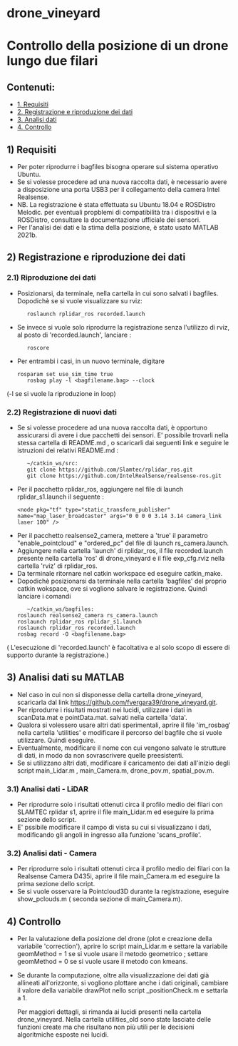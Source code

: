 # drone_vineyard
# Controllo della posizione di un drone lungo due filari 

## Contenuti:
* [1. Requisiti](#1-requisiti)
* [2. Registrazione e riproduzione dei dati](#2-registrazione-e-riproduzione-dei-dati)
* [3. Analisi dati](#3-analisi-dati)
* [4. Controllo](#3-controllo)

## 1) Requisiti
- Per poter riprodurre i bagfiles bisogna operare sul sistema operativo Ubuntu. 
- Se si volesse procedere ad una nuova raccolta dati, è necessario avere a disposizione una porta USB3 per il collegamento della camera Intel Realsense.
- NB. La registrazione è stata effettuata su Ubuntu 18.04 e ROSDistro Melodic. per eventuali propblemi di compatibilità tra i dispositivi e la ROSDistro, consultare la documentazione ufficiale dei sensori.
- Per l'analisi dei dati e la stima della posizione, è stato usato MATLAB 2021b.

## 2) Registrazione e riproduzione dei dati
### 2.1) Riproduzione dei dati
- Posizionarsi, da terminale, nella cartella in cui sono salvati i bagfiles. Dopodichè se si vuole visualizzare su rviz:
     ```
        roslaunch rplidar_ros recorded.launch
     ```
- Se invece si vuole solo riprodurre la registrazione senza l'utilizzo di rviz, al posto di 'recorded.launch', lanciare  :
     ```
        roscore 
     ```
- Per entrambi i casi, in un nuovo terminale, digitare 
     ```
	rosparam set use_sim_time true
        rosbag play -l <bagfilename.bag> --clock 
     ```
 (-l se si vuole la riproduzione in loop)

### 2.2) Registrazione di nuovi dati
- Se si volesse procedere ad una nuova raccolta dati, è opportuno assicurarsi di avere i due pacchetti dei sensori. E' possibile
trovarli nella stessa cartella di README.md , o scaricarli dai seguenti link e seguire le istruzioni dei relativi README.md :
     ```
        ~/catkin_ws/src:
        git clone https://github.com/Slamtec/rplidar_ros.git
        git clone https://github.com/IntelRealSense/realsense-ros.git
     ```
- Per il pacchetto rplidar_ros, aggiungere nel file di launch rplidar_s1.launch il seguente :
     ```
     <node pkg="tf" type="static_transform_publisher" name="map_laser_broadcaster" args="0 0 0 0 3.14 3.14 camera_link laser 100" />
     ```
- Per il pacchetto realsense2_camera, mettere a 'true' il parametro "enable_pointcloud" e "ordered_pc" del file di launch rs_camera.launch.
- Aggiungere nella cartella 'launch' di rplidar_ros, il file recorded.launch presente nella cartella 'ros' di drone_vineyard e il file exp_cfg.rviz nella cartella 'rviz' di rplidar_ros.
- Da terminale ritornare nel catkin workspace ed eseguire catkin_make.
- Dopodichè posizionarsi da terminale nella cartella 'bagfiles' del proprio catkin wokspace, ove si vogliono salvare le registrazione. Quindi lanciare i comandi 
     ```
        ~/catkin_ws/bagfiles:
	roslaunch realsense2_camera rs_camera.launch
	roslaunch rplidar_ros rplidar_s1.launch
	roslaunch rplidar_ros recorded.launch
	rosbag record -O <bagfilename.bag>
     ```
( L'esecuzione di 'recorded.launch' è facoltativa e al solo scopo di essere di supporto durante la registrazione.)

## 3) Analisi dati su MATLAB
- Nel caso in cui non si disponesse della cartella drone_vineyard, scaricarla dal link https://github.com/fvergara39/drone_vineyard.git.
- Per riprodurre i risultati mostrati nei lucidi, utilizzare i dati in scanData.mat e pointData.mat. salvati nella cartella 'data'.
- Qualora si volessero usare altri dati sperimentali, aprire il file 'im_rosbag' nella cartella 'utilities' e modificare il percorso del bagfile
che si vuole utilizzare. Quindi eseguire. 
- Eventualmente, modificare il nome con cui vengono salvate le strutture di dati, in modo da non sovrascrivere quelle preesistenti.
- Se si utilizzano altri dati, modificare il caricamento dei dati all'inizio degli script main_Lidar.m , main_Camera.m, drone_pov.m, spatial_pov.m.

### 3.1) Analisi dati - LiDAR
- Per riprodurre solo i risultati ottenuti circa il profilo medio dei filari con SLAMTEC rplidar s1, aprire il file main_Lidar.m ed eseguire la prima sezione dello script.
- E' pssibile modificare il campo di vista su cui si visualizzano i dati, modificando gli angoli in ingresso alla funzione 'scans_profile'. 

### 3.2) Analisi dati - Camera
- Per riprodurre solo i risultati ottenuti circa il profilo medio dei filari con la Realsense Camera D435i, aprire il file main_Camera.m ed eseguire la prima sezione dello script.
- Se si vuole osservare la Pointcloud3D durante la registrazione, eseguire show_pclouds.m ( seconda sezione di main_Camera.m).

## 4) Controllo
- Per la valutazione della posizione del drone (plot e creazione della variabile 'correction'), aprire lo script main_Lidar.m e settare la variabile
 geomMethod = 1 se si vuole usare il metodo geometrico ; settare geomMethod = 0 se si vuole usare il metodo con kmeans.

- Se durante la computazione, oltre alla visualizzazione dei dati già allineati all'orizzonte, si vogliono plottare anche i dati originali, cambiare il valore 
della variabile drawPlot nello script <metodo>_positionCheck.m e settarla a 1.
	
	Per maggiori dettagli, si rimanda ai lucidi presenti nella cartella drone_vineyard.
	Nella cartella utilities_old sono state lasciate delle funzioni create ma che risultano non più utili per le decisioni algoritmiche esposte nei lucidi.
